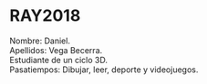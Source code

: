 # RAY2018


Nombre: Daniel.   
Apellidos: Vega Becerra.    
Estudiante de un ciclo 3D.  
Pasatiempos: Dibujar, leer, deporte y videojuegos.  
